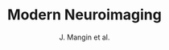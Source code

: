 ---
cat: gaia
subcat: architecture
bestof: false
author: J. Mangin et al.
title: Modern Neuroimaging
year: 2009
type: misc
---